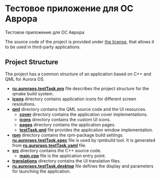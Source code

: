 # Тестовое приложение для ОС Аврора

Тестовое приложение для ОС Аврора

The source code of the project is provided under
[the license](LICENSE.BSD-3-CLAUSE.md),
that allows it to be used in third-party applications.

## Project Structure

The project has a common structure
of an application based on C++ and QML for Aurora OS.

* **[ru.auroraos.testTask.pro](ru.auroraos.testTask.pro)** file
  describes the project structure for the qmake build system.
* **[icons](icons)** directory contains application icons for different screen resolutions.
* **[qml](qml)** directory contains the QML source code and the UI resources.
  * **[cover](qml/cover)** directory contains the application cover implementations.
  * **[icons](qml/icons)** directory contains the custom UI icons.
  * **[pages](qml/pages)** directory contains the application pages.
  * **[testTask.qml](qml/testTask.qml)** file
    provides the application window implementation.
* **[rpm](rpm)** directory contains the rpm-package build settings.
  **[ru.auroraos.testTask.spec](rpm/ru.auroraos.testTask.spec)** file is used by rpmbuild tool.
  It is generated from **[ru.auroraos.testTask.yaml](rpm/ru.auroraos.testTask.yaml)** file.
* **[src](src)** directory contains the C++ source code.
  * **[main.cpp](src/main.cpp)** file is the application entry point.
* **[translations](translations)** directory contains the UI translation files.
* **[ru.auroraos.testTask.desktop](ru.auroraos.testTask.desktop)** file
  defines the display and parameters for launching the application.